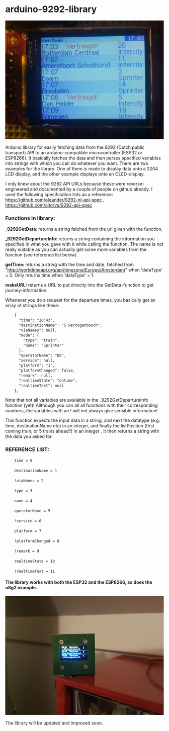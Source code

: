 # arduino-9292-library
![Pin Functions](tft.jpg)

Arduino library for easily fetching data from the 9292 (Dutch public transport) API to an arduino-compatible microcontroller (ESP32 or ESP8266).
It basically fetches the data and then parses specified variables into strings with which you can do whatever you want. There are two examples for the library. One of them is made to display data onto a 2004 LCD display, and the other example displays onto an OLED-display.

I only knew about the 9292 API URLs because these were reverse-engineered and documented by a couple of people on github already. I used the following specification lists as a reference: https://github.com/oleander/9292-nl-api-spec , https://github.com/aitorvs/9292-api-spec

### Functions in library:

<b>_9292GetData: </b> returns a string fetched from the url given with the function.

<b>_9292GetDepartureInfo: </b> returns a string containing the information you specified in what you gave with it while calling the function. The name is not really suitable as you can actually get some more variables from the function (see reference list below).

<b>getTime: </b> returns a string with the time and date, fetched from "http://worldtimeapi.org/api/timezone/Europe/Amsterdam" when 'dataType' = 0. Only returns time when 'dataType' = 1.

<b>makeURL: </b> returns a URL to put directly into the GetData-function to get journey-information. 
	
	
Whenever you do a request for the departure times, you basically get an array of strings like these:

		{
		  "time": "20:43",
		  "destinationName": "S Hertogenbosch",
		  "viaNames": null,
		  "mode": {
		    "type": "train",
		    "name": "Sprinter"
		  },
		  "operatorName": "NS",
		  "service": null,
		  "platform": "1",
		  "platformChanged": false,
		  "remark": null,
		  "realtimeState": "ontime",
		  "realtimeText": null
		},

Note that not all variables are available in the _9292GetDepartureInfo function (yet)! 
Allthough you can all all functions with their corresponding numbers, the variables with an ! will not always give sensible information!

This function expects the input data in a string, and next the datatype (e.g. time, destinationName etc) in an integer, 
and finally the listPosition (first coming train, or 5 trains ahead?) in an integer . It then returns a string with the data you asked for.
		
### REFERENCE LIST: 

		time = 0
		
		destinationName = 1
		
		!viaNames = 2
		
		type = 3
		
		name = 4
		
		operatorName = 5
		
		!service = 6
		
		platform = 7
		
		!platformChanged = 8
		
		!remark = 9
		
		realtimeState = 10
		
		!realtimeText = 11
		
		
#### The library works with both the ESP32 and the ESP8266, so does the u8g2 example.
![Pin Functions](Reisplanner.jpg)

The library will be updated and improved soon.
